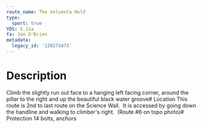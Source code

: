 ```yaml
---
route_name: The Velveeta Hold
type:
  sport: true
YDS: 5.11a
fa: Jon O'Brien
metadata:
  legacy_id: '120271473'
---
```

# Description
Climb the slightly run out face to a hanging left facing corner, around the pillar to the right and up the beautiful black water groove# Location
This route is 2nd to last route on the Science Wall.  It is accessed by going down the handline and walking to climber's right.  (Route #6 on topo photo)# Protection
14 bolts, anchors